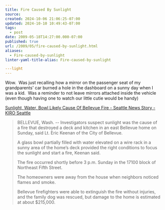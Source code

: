 ```yaml
---
title: Fire Caused By Sunlight
source: 
created: 2024-10-06 21:06:25-07:00
updated: 2024-10-10 10:49:43-07:00
tags:
  - post
date: 2009-05-18T14:27:00.000-07:00
published: true
url: /2009/05/fire-caused-by-sunlight.html
aliases:
  - Fire-caused-by-sunlight
linter-yaml-title-alias: Fire-caused-by-sunlight

---light
---
```



Wow.  Was just recalling how a mirror on the passenger seat of my grandparents' car burned a hole in the dashboard on a sunny day when I was a kid.  Was a reminder to not leave mirrors attached inside the vehicle (even though having one to watch our little cutie would be handy)  
  
[Sunlight, Water, Bowl Likely Cause Of Bellevue Fire - Seattle News Story - KIRO Seattle](http://www.kirotv.com/news/19497842/detail.html)  

> BELLEVUE, Wash. -- Investigators suspect sunlight was the cause of a fire that destroyed a deck and kitchen in an east Bellevue home on Sunday, said Lt. Eric Keenan of the City of Bellevue.  
>   
> A glass bowl partially filled with water elevated on a wire rack in a sunny area of the home’s deck provided the right conditions to focus the sunlight and start a fire, Keenan said.  
>   
> The fire occurred shortly before 3 p.m. Sunday in the 17100 block of Northeast Fifth Street.  
>   
> The homeowners were away from the house when neighbors noticed flames and smoke.  
>   
> Bellevue firefighters were able to extinguish the fire without injuries, and the family dog was rescued, but damage to the home is estimated at about $215,000.

  
  

<!-- ![](http://img.zemanta.com/pixy.gif?x-id=844d71a2-55c5-8c91-9df3-43d084816b3f) -->